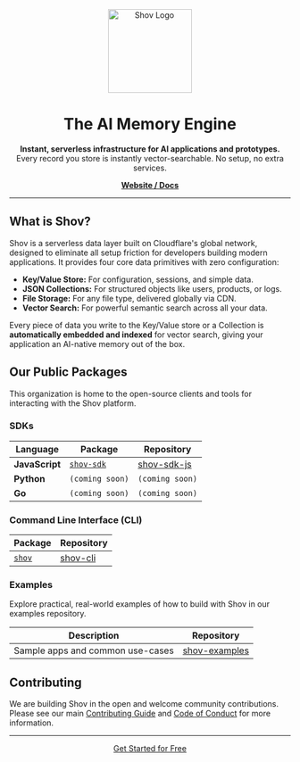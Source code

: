 <!-- Note: This file is automatically synced from the private /shov monorepo. -->
<!-- Triggering sync -->

<div align="center">
  <img src="https://shov.com/logos/shov-logo-white.svg" alt="Shov Logo" width="150"/>
</div>

<h1 align="center">The AI Memory Engine</h1>

<p align="center">
  <strong>Instant, serverless infrastructure for AI applications and prototypes.</strong>
  <br />
  Every record you store is instantly vector-searchable. No setup, no extra services.
</p>

<p align="center">
  <a href="https://shov.com"><strong>Website / Docs</strong></a>  
</p>

---

## What is Shov?

Shov is a serverless data layer built on Cloudflare's global network, designed to eliminate all setup friction for developers building modern applications. It provides four core data primitives with zero configuration:

-   **Key/Value Store:** For configuration, sessions, and simple data.
-   **JSON Collections:** For structured objects like users, products, or logs.
-   **File Storage:** For any file type, delivered globally via CDN.
-   **Vector Search:** For powerful semantic search across all your data.

Every piece of data you write to the Key/Value store or a Collection is **automatically embedded and indexed** for vector search, giving your application an AI-native memory out of the box.

## Our Public Packages

This organization is home to the open-source clients and tools for interacting with the Shov platform.

### SDKs

| Language       | Package                                     | Repository                                       |
| -------------- | ------------------------------------------- | ------------------------------------------------ |
| **JavaScript** | [`shov-sdk`](https://www.npmjs.com/package/shov-sdk) | [shov-sdk-js](./shov-sdk-js)                     |
| **Python**     | `(coming soon)`                             | `(coming soon)`                                  |
| **Go**         | `(coming soon)`                             | `(coming soon)`                                  |

### Command Line Interface (CLI)

| Package                               | Repository                             |
| ------------------------------------- | -------------------------------------- |
| [`shov`](https://www.npmjs.com/package/shov) | [shov-cli](./shov-cli)                 |

### Examples

Explore practical, real-world examples of how to build with Shov in our examples repository.

| Description                               | Repository                                   |
| ----------------------------------------- | ------------------------------------------ |
| Sample apps and common use-cases          | [shov-examples](./shov-examples)             |

## Contributing

We are building Shov in the open and welcome community contributions. Please see our main [Contributing Guide](https://github.com/shov-com/.github/blob/main/CONTRIBUTING.md) and [Code of Conduct](https://github.com/shov-com/.github/blob/main/CODE_OF_CONDUCT.md) for more information.

---

<p align="center">
  <a href="https://shov.com/login">Get Started for Free</a>
</p>
